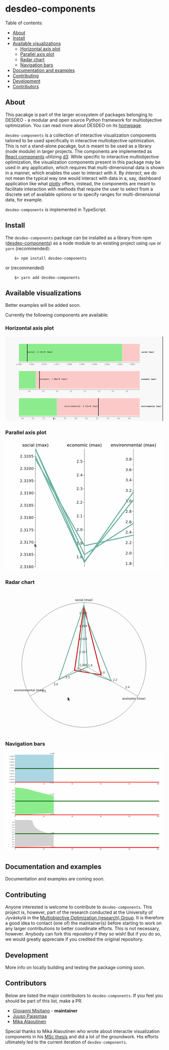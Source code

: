
# desdeo-components
Table of contents:
  * [About](#about)
  * [Install](#install)
  * [Available visualizations](#available-visualizations)
    + [Horizontal axis plot](#horizontal-axis-plot)
    + [Parallel axis plot](#parallel-axis-plot)
    + [Radar chart](#radar-chart)
    + [Navigation bars](#navigation-bars)
  * [Documentation and examples](#documentation-and-examples)
  * [Contributing](#contributing)
  * [Development](#development)
  * [Contributors](#contributors)

## About
This pacakge is part of the larger ecosystem of packages belonging to DESDEO - a modular and open source
Python framework for multiobjective optimization. You can read more about DESDEO on
its [homepage](https://desdeo.it.jyu.fi/about).

`desdeo-components` is a collection of interactive visualization components tailored to be used specifically
in interactive multiobjective optimization. This is not a stand-alone pacakge, but is meant to be used
as a library (node module)
in larger projects. The components are implemented as [React components](https://reactjs.org/)
utilizing [d3](https://d3js.org/). While specific to interactive multiobjective optimization, the
visualization components present in this package may be used in any application, which requires that
multi-dimensional data is shown in a manner, which enables the user to interact with it. By _interact_,
we do not mean the typical way one would interact with data in a, say, dashboard application like
what [plotly](https://plotly.com/) offers, instead, the components are meant to facilitate interaction with
methods that require the user to select from a discrete set of available options or to specify
ranges for multi-dimensional data, for example.

`desdeo-components` is implemented in TypeScript.

## Install
The `desdeo-components` package can be installed as a library from npm
([desdeo-components](https://www.npmjs.com/package/desdeo-components))
as a node module to an existing project using `npm` or `yarn` (recommended):

```
    $> npm install desdeo-components
```

or (recommended)

```
    $> yarn add desdeo-components
```

## Available visualizations
Better examples will be added soon.

Currently the following components are available:

### Horizontal axis plot
![horizontal-bars-plot](./resources/horizontal_bars.gif)

### Parallel axis plot
![parallel-axes-plot](./resources/parallel_axes.gif)

### Radar chart
![radar-chart-plot](./resources/radar_chart.gif)

### Navigation bars
![nav-bars-plot](./resources/navbars.gif)

## Documentation and examples
Documentation and examples are coming soon.

## Contributing
Anyone interested is welcome to contribute to `desdeo-components`. This project is, however, part of
the research conducted at the University of Jyväskylä in the
[Multiobjective Optimization (research) Group](http://www.mit.jyu.fi/optgroup/index.html).
It is therefore a good idea to contact (one of) the maintainer(s) before starting to work on any larger
contributions to better coordinate efforts. This is not necessary, however. Anybody can fork this repository if they
so wish! But if you do so, we would greatly appreciate if you credited the original repository.

## Development
More info on locally building and testing the package coming soon.

## Contributors
Below are listed the major contributors to `desdeo-components`. If you feel you should be part of this list, make a PR.
- [Giovanni Misitano](https://github.com/gialmisi) - **maintainer**
- [Juuso Pajasmaa](https://github.com/jpajasmaa)
- [Mika Alaoutinen](https://github.com/mika-alaoutinen)

Special thanks to Mika Alaoutinen who wrote about interactie visualization components in his 
[MSc thesis](https://jyx.jyu.fi/handle/123456789/75938?show=full) and did a lot
of the groundwork. His efforts ultimately led to the current iteration of `desdeo-components`.
